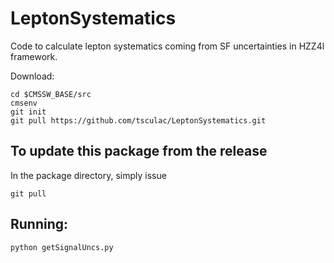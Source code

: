 # LeptonSystematics
Code to calculate lepton systematics coming from SF uncertainties in HZZ4l framework.

Download:
```
cd $CMSSW_BASE/src
cmsenv
git init
git pull https://github.com/tsculac/LeptonSystematics.git
```

To update this package from the release
------------------------------------------
In the package directory, simply issue
```
git pull
```
Running:
------------------------------
```
python getSignalUncs.py
```


